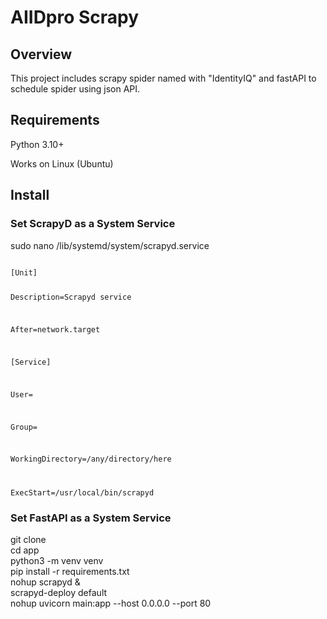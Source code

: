 # AIIDpro Scrapy
## Overview
This project includes scrapy spider named with "IdentityIQ" and fastAPI to schedule spider using json API.
## Requirements
Python 3.10+

Works on Linux (Ubuntu)
## Install
### Set ScrapyD as a System Service
sudo nano /lib/systemd/system/scrapyd.service

<code>
[Unit]

Description=Scrapyd service

After=network.target


[Service]

User=<Your-User>

Group=<USER-GROUP>

WorkingDirectory=/any/directory/here

ExecStart=/usr/local/bin/scrapyd
</code>

### Set FastAPI as a System Service
git clone
<br>
cd app
<br>
python3 -m venv venv
<br>
pip install -r requirements.txt
<br>
nohup scrapyd &
<br>
scrapyd-deploy default
<br>
nohup uvicorn main:app --host 0.0.0.0 --port 80
